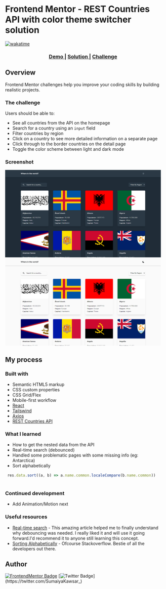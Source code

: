# Frontend Mentor - REST Countries API with color theme switcher solution
 
[![wakatime](https://wakatime.com/badge/github/sumaiyakawsar/rest-api-countries-react.svg)](https://wakatime.com/badge/github/sumaiyakawsar/rest-api-countries-react)

<div align="center">
  <h3>
    <a href="https://sumaiyakawsar.github.io/rest-api-countries-react/">
      Demo
    </a>
    <span> | </span>
    <a href="https://github.com/sumaiyakawsar/rest-api-countries-react">
      Solution
    </a>
    <span> | </span>
    <a href="https://www.frontendmentor.io/challenges/rest-countries-api-with-color-theme-switcher-5cacc469fec04111f7b848ca">
      Challenge
    </a>
  </h3>
</div>


## Overview
Frontend Mentor challenges help you improve your coding skills by building realistic projects. 
### The challenge

Users should be able to:

- See all countries from the API on the homepage
- Search for a country using an `input` field
- Filter countries by region
- Click on a country to see more detailed information on a separate page
- Click through to the border countries on the detail page
- Toggle the color scheme between light and dark mode 

### Screenshot

![Screenshot-dark](./src/images/Screenshot-dark.png)
![Screenshot-light](./src/images/Screenshot-light.png)


## My process

### Built with

- Semantic HTML5 markup
- CSS custom properties
- CSS Grid/Flex
- Mobile-first workflow
- [React](https://reactjs.org/)
- [Tailswind](https://tailwindcss.com/?)
- [Axios](https://axios-http.com/)
- [REST Countries API](https://restcountries.com) 

### What I learned

- How to get the nested data from the API
- Real-time search (debounced)
- Handled some problematic pages with some missing info (eg: Antarctica)
- Sort alphabetically
```js
 res.data.sort((a, b) => a.name.common.localeCompare(b.name.common))
      
```

### Continued development
 - Add Animation/Motion next

### Useful resources

- [Real-time search](https://javascript.plainenglish.io/how-to-create-an-optimized-real-time-search-with-react-6dd4026f4fa9) - This amazing article helped me to finally understand why debouncing was needed. I really liked it and will use it going forward.I'd recommend it to anyone still learning this concept.
- [Sorting Alphabetically](https://stackoverflow.com/questions/68214368/react-app-how-do-you-map-and-sort-titles-in-an-api-array-in-alphabetical-order) - Ofcourse Stackoverflow. Bestie of all the developers out there.


## Author

[![FrontendMentor Badge](https://img.shields.io/badge/-_SumaiyaKawsar_-3F54A3?style=plastic&labelColor=3F54A3&logo=frontend-mentor&logoColor=white&link=https://www.frontendmentor.io/profile/sumaiyakawsar)](https://www.frontendmentor.io/profile/sumaiyakawsar) [![Twitter Badge](https://img.shields.io/badge/-_SumaiyaKawsar_-55acee?style=plastic&labelColor=55acee&logo=twitter&logoColor=white&link=https://twitter.com/SumaiyaKawsar_)](https://twitter.com/SumaiyaKawsar_)